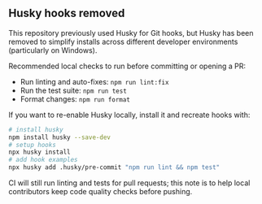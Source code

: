 ## Husky hooks removed

This repository previously used Husky for Git hooks, but Husky has been removed to simplify installs across different developer environments (particularly on Windows).

Recommended local checks to run before committing or opening a PR:

- Run linting and auto-fixes: `npm run lint:fix`
- Run the test suite: `npm run test`
- Format changes: `npm run format`

If you want to re-enable Husky locally, install it and recreate hooks with:

```bash
# install husky
npm install husky --save-dev
# setup hooks
npx husky install
# add hook examples
npx husky add .husky/pre-commit "npm run lint && npm test"
```

CI will still run linting and tests for pull requests; this note is to help local contributors keep code quality checks before pushing.
